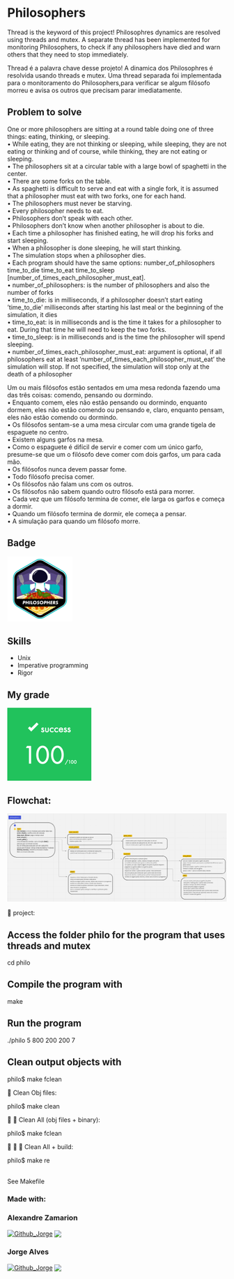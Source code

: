 # Philosophers

Thread is the keyword of this project!
Philosophres dynamics are resolved using threads and mutex. A separate thread has been implemented for monitoring Philosophers, to check if any philosophers have died and warn others that they need to stop immediately.

Thread é a palavra chave desse projeto!
A dinamica dos Philosophres é resolvida usando threads e mutex. Uma thread separada foi implementada para o monitoramento do Philosophers,para verificar se algum filósofo morreu e avisa os outros que precisam parar imediatamente.

## Problem to solve <br>

One or more philosophers are sitting at a round table doing one of three things:
eating, thinking, or sleeping. <br>
• While eating, they are not thinking or sleeping, while sleeping, they are not eating
or thinking and of course, while thinking, they are not eating or sleeping.<br>
• The philosophers sit at a circular table with a large bowl of spaghetti in the center.<br>
• There are some forks on the table.<br>
• As spaghetti is difficult to serve and eat with a single fork, it is assumed that a
philosopher must eat with two forks, one for each hand.<br>
• The philosophers must never be starving.<br>
• Every philosopher needs to eat.<br>
• Philosophers don’t speak with each other.<br>
• Philosophers don’t know when another philosopher is about to die.<br>
• Each time a philosopher has finished eating, he will drop his forks and start sleeping.<br>
• When a philosopher is done sleeping, he will start thinking.<br>
• The simulation stops when a philosopher dies.<br>
• Each program should have the same options: number_of_philosophers time_to_die
time_to_eat time_to_sleep [number_of_times_each_philosopher_must_eat].<br>
• number_of_philosophers: is the number of philosophers and also the number of forks <br>
• time_to_die: is in milliseconds, if a philosopher doesn’t start eating ’time_to_die’
milliseconds after starting his last meal or the beginning of the simulation, it dies <br>
• time_to_eat: is in milliseconds and is the time it takes for a philosopher to eat. During that time he will need to keep the two forks. <br>
• time_to_sleep: is in milliseconds and is the time the philosopher will spend sleeping. <br>
• number_of_times_each_philosopher_must_eat: argument is optional, if all philosophers eat at least ’number_of_times_each_philosopher_must_eat’ 
the simulation will stop. If not specified, the simulation will stop only at the death of a philosopher<br>

Um ou mais filósofos estão sentados em uma mesa redonda fazendo uma das três coisas: comendo, pensando ou dormindo.<br>
• Enquanto comem, eles não estão pensando ou dormindo, enquanto dormem, eles não estão comendo ou pensando e, claro, enquanto pensam, eles não estão comendo ou dormindo.<br>
• Os filósofos sentam-se a uma mesa circular com uma grande tigela de espaguete no centro.<br>
• Existem alguns garfos na mesa.<br>
• Como o espaguete é difícil de servir e comer com um único garfo, presume-se que um o filósofo deve comer com dois garfos, um para cada mão.<br>
• Os filósofos nunca devem passar fome.<br>
• Todo filósofo precisa comer.<br>
• Os filósofos não falam uns com os outros.<br>
• Os filósofos não sabem quando outro filósofo está para morrer.<br>
• Cada vez que um filósofo termina de comer, ele larga os garfos e começa a dormir.<br>
• Quando um filósofo termina de dormir, ele começa a pensar.<br>
• A simulação para quando um filósofo morre.<br>

## Badge
<img src="philosophers.png">

## Skills
- Unix
- Imperative programming
- Rigor

## My grade
<img src="grade_philosophers.png">

## Flowchat:
<img src="philo.png">


🚧 project:<br/>

## Access the folder philo for the program that uses threads and mutex
cd philo

## Compile the program with
make

## Run the program
./philo 5 800 200 200 7 

## Clean output objects with
philo$ make fclean

:shower: Clean Obj files:<br/>

philo$ make clean

:shower: :shower: Clean All (obj files + binary):<br/>

philo$ make fclean

:shower: :shower: 🚧 Clean All + build:<br/>

philo$ make re 

<br/>See Makefile<br/>

### Made with: <br/>

### Alexandre Zamarion
<div style="display: inline_block">
 <a href="https://github.com/alezamarion" target="_blank"><img align="center" alt="Github_Jorge" height="30" width="30" src="https://cdn-icons-png.flaticon.com/128/1051/1051275.png" target="_blank"></a>
 <a href="https://www.linkedin.com/in/alexandre-zamarion-cepeda-a3766323a/" target="_blank"><img align="center"src="https://img.shields.io/badge/-LinkedIn-%230077B5?style=for-the-badge&logo=linkedin&logoColor=white" target="_blank"></a> 
</div>

### Jorge Alves
<div style="display: inline_block">
 <a href="https://github.com/jorgeedualves/jorgeedualves" target="_blank"><img align="center" alt="Github_Jorge" height="30" width="30" src="https://cdn-icons-png.flaticon.com/128/1051/1051275.png" target="_blank"></a>
 <a href="https://www.linkedin.com/in/jorge-eduardo-alves-094b4331/" target="_blank"><img align="center"src="https://img.shields.io/badge/-LinkedIn-%230077B5?style=for-the-badge&logo=linkedin&logoColor=white" target="_blank"></a> 
</div>



